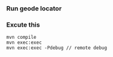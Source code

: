 ### Run geode locator


### Excute this
```
mvn compile
mvn exec:exec
mvn exec:exec -Pdebug // remote debug
```

